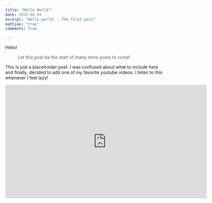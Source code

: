 ```yaml
---
title: "Hello World!"
date: 2019-06-04
excerpt: "Hello world! - The first post"
mathjax: "true"
comments: true

---
```


Hello! 

> Let this post be the start of many more posts to come! 

This is just a placeholder post. I was confused about what to include here and finally, decided to add one of my favorite youtube videos. I listen 
to this whenever I feel lazy! 

<iframe width="640" height="360" src="https://www.youtube-nocookie.com/embed/M7RwzSuvTgs" frameborder="0" allowfullscreen></iframe>

